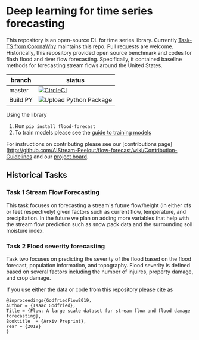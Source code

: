 # Deep learning for time series forecasting
This repository is an open-source DL for time series library. Currently [Task-TS from CoronaWhy](https://github.com/CoronaWhy/task-ts/wiki) maintains this repo. Pull requests are welcome. Historically, this repository provided open source benchmark and codes for flash flood and river flow forecasting. Specifically, it contained baseline methods for forecasting stream flows around the United States. 

| branch  | status                                                                                                                                                                                                            |
| ---     | ---                                                                                                                                                                                                               |
| master  | [![CircleCI](https://circleci.com/gh/AIStream-Peelout/flow-forecast.svg?style=svg&circle-token=f7be0a4863710165969ba0903fa471f08a347df1)](https://circleci.com/gh/AIStream-Peelout/flow-forecast)                 |
| Build PY| ![Upload Python Package](https://github.com/AIStream-Peelout/flow-forecast/workflows/Upload%20Python%20Package/badge.svg)|

Using the library
1. Run `pip install flood-forecast`
2. To train models please see the [guide to training models](https://github.com/AIStream-Peelout/flow-forecast/wiki/Training-models)

For instructions on contributing please see our [contributions page](http://github.com/AIStream-Peelout/flow-forecast/wiki/Contribution-Guidelines and our [project board](https://github.com/AIStream-Peelout/flow-forecast/projects). 


## Historical Tasks 

### Task 1 Stream Flow Forecasting 
This task focuses on forecasting a stream's future flow/height (in either cfs or feet respectively) given factors such as current flow, temperature, and precipitation. In the future we plan on adding more variables that help with the stream flow prediction such as snow pack data and the surrounding soil moisture index. 

### Task 2 Flood severity forecasting
Task two focuses on predicting the severity of the flood based on the flood forecast, population information, and topography. Flood severity is defined based on several factors including the number of injuires, property damage, and crop damage.

If you use either the data or code from this repository please cite as
```
@inproceedings{GodfriedFlow2019,
Author = {Isaac Godfried},
Title = {Flow: A large scale dataset for stream flow and flood damage forecasting},
Booktitle  = {Arxiv Preprint},
Year = {2019}
}
```
 
